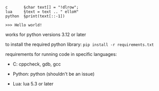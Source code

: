 ```
c       §char text[] = "!dlrow";
lua     §text = text .. " elloH"
python  §print(text[::-1])

>>> Hello world!
```

works for python versions 3.12 or later


to install the required python library:
`pip install -r requirements.txt`


requirements for running code in specific languages:

- C: cppcheck, gdb, gcc

- Python: python (shouldn't be an issue)

- Lua: lua 5.3 or later